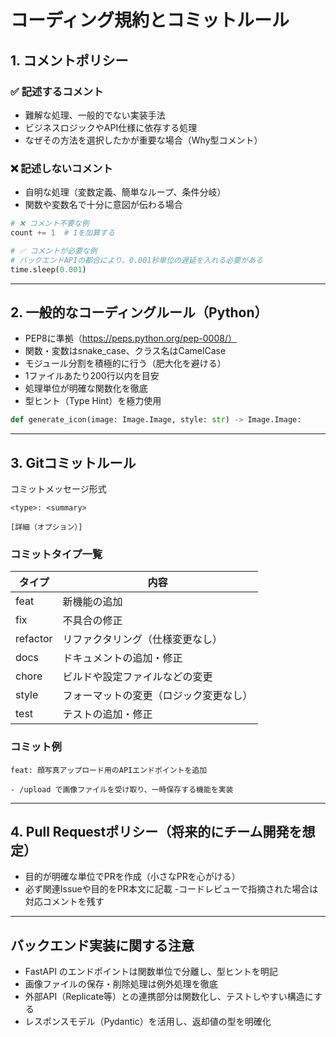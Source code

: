 # コーディング規約とコミットルール

## 1. コメントポリシー

### ✅ 記述するコメント
- 難解な処理、一般的でない実装手法
- ビジネスロジックやAPI仕様に依存する処理
- なぜその方法を選択したかが重要な場合（Why型コメント）

### ❌ 記述しないコメント
- 自明な処理（変数定義、簡単なループ、条件分岐）
- 関数や変数名で十分に意図が伝わる場合

```python
# ❌ コメント不要な例
count += 1  # 1を加算する

# ✅ コメントが必要な例
# バックエンドAPIの都合により、0.001秒単位の遅延を入れる必要がある
time.sleep(0.001)
```
---

## 2. 一般的なコーディングルール（Python）

- PEP8に準拠（https://peps.python.org/pep-0008/）
- 関数・変数はsnake_case、クラス名はCamelCase
- モジュール分割を積極的に行う（肥大化を避ける）
- 1ファイルあたり200行以内を目安
- 処理単位が明確な関数化を徹底
- 型ヒント（Type Hint）を極力使用

```python
def generate_icon(image: Image.Image, style: str) -> Image.Image:
```

---

## 3. Gitコミットルール

コミットメッセージ形式
```
<type>: <summary>

[詳細（オプション）]
```

### コミットタイプ一覧

| タイプ      | 内容                  |
| -------- | ------------------- |
| feat     | 新機能の追加              |
| fix      | 不具合の修正              |
| refactor | リファクタリング（仕様変更なし）    |
| docs     | ドキュメントの追加・修正        |
| chore    | ビルドや設定ファイルなどの変更     |
| style    | フォーマットの変更（ロジック変更なし） |
| test     | テストの追加・修正           |

### コミット例
```
feat: 顔写真アップロード用のAPIエンドポイントを追加

- /upload で画像ファイルを受け取り、一時保存する機能を実装
```

---

## 4. Pull Requestポリシー（将来的にチーム開発を想定）

- 目的が明確な単位でPRを作成（小さなPRを心がける）
- 必ず関連Issueや目的をPR本文に記載
-コードレビューで指摘された場合は対応コメントを残す

---

## バックエンド実装に関する注意

- FastAPI のエンドポイントは関数単位で分離し、型ヒントを明記
- 画像ファイルの保存・削除処理は例外処理を徹底
- 外部API（Replicate等）との連携部分は関数化し、テストしやすい構造にする
- レスポンスモデル（Pydantic）を活用し、返却値の型を明確化
